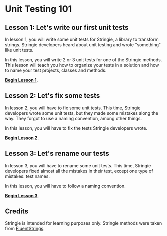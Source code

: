 # Unit Testing 101

## Lesson 1: Let's write our first unit tests

In lesson 1, you will write some unit tests for Stringie, a library to transform strings. Stringie developers heard about unit testing and wrote "something" like unit tests.

In this lesson, you will write 2 or 3 unit tests for one of the Stringie methods. This lesson will teach you how to organize your tests in a solution and how to name your test projects, classes and methods.

**[Begin Lesson 1](Lesson1/README.md)**.

## Lesson 2: Let's fix some tests

In lesson 2, you will have to fix some unit tests. This time, Stringie developers wrote some unit tests, but they made some mistakes along the way. They forgot to use a naming convention, among other things.

In this lesson, you will have to fix the tests Stringie developers wrote.

**[Begin Lesson 2](Lesson2/README.md)**.

## Lesson 3: Let's rename our tests

In lesson 3, you will have to rename some unit tests. This time, Stringie developers fixed almost all the mistakes in their test, except one type of mistakes: test names.

In this lesson, you will have to follow a naming convention.

**[Begin Lesson 3](Lesson3/README.md)**.

## Credits

Stringie is intended for learning purposes only. Stringie methods were taken from [FluentStrings](https://github.com/MSayfullin/FluentStrings).
